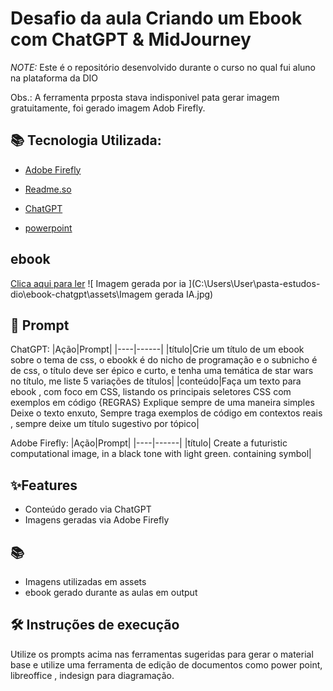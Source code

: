 # Desafio da  aula Criando um Ebook com ChatGPT & MidJourney 

 *NOTE:* Este é o repositório desenvolvido durante o curso no qual fui aluno  na plataforma da DIO

Obs.: A ferramenta prposta  stava indisponivel pata gerar imagem gratuitamente, foi gerado imagem Adob Firefly.

## 📚 Tecnologia Utilizada:

- [Adobe Firefly](https://firefly.adobe.com/inspire/images?ff_channel=adobe_com&ff_campaign=feature_page&ff_source=firefly_seo)


- [Readme.so](https://readme.so/pt/editor)

- [ChatGPT](https://chatgpt.com/auth/login?sso)

- [powerpoint](https://www.microsoft.com/en/microsoft-365/powerpoint?market=af)


## ebook
 [Clica aqui para ler](https://docs.github.com/)
![ Imagem gerada por ia ](C:\Users\User\pasta-estudos-dio\ebook-chatgpt\assets\Imagem gerada IA.jpg)

## 📖 Prompt
ChatGPT:
|Ação|Prompt|
|----|------|
|título|Crie um título de um ebook sobre o tema de css, o ebookk é do nicho de programação e o subnicho é de css, o título deve ser épico e curto, e tenha uma temática de star wars no título, me liste 5 variações de títulos|
|conteúdo|Faça um texto para ebook , com foco em CSS, listando os principais seletores CSS com exemplos em código {REGRAS} Explique sempre de uma maneira simples Deixe o texto enxuto, Sempre traga exemplos de código em contextos reais , sempre deixe um título sugestivo por tópico|

Adobe Firefly:
|Ação|Prompt|
|----|------|
|título| Create a futuristic computational image, in a black tone with light green. containing symbol|

## ✨Features
* Conteúdo gerado via ChatGPT
* Imagens geradas via Adobe Firefly
## 📚
* Imagens utilizadas em assets
* ebook gerado durante as aulas em output
## 🛠 Instruções de execução
Utilize os prompts acima nas ferramentas sugeridas para gerar o material base e utilize uma ferramenta de edição de documentos como power point, libreoffice , indesign para diagramação.
